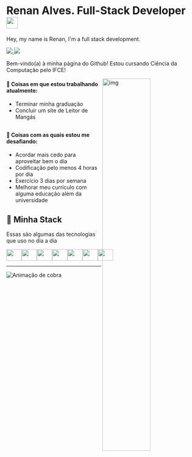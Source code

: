 <h1>Renan Alves. Full-Stack Developer <img src="https://media.giphy.com/media/hvRJCLFzcasrR4ia7z/giphy.gif" width="30px"></h1>
<p>Hey, my name is Renan, I'm a full stack development.</p>

<a href="https://www.linkedin.com/in/renan5g/" target="_blank">
  <img src="https://img.shields.io/badge/Renan%20Alves-blue?logo=linkedin&style=flat">
</a>
<a href="mailto:marciahelenalimac@gmail.com" target="_blank">
  <img src="https://img.shields.io/badge/Renan%20Alves-blue?color=E02E23&logo=gmail&logoColor=fff&style=flat">
</a>

Bem-vindo(a) à minha página do Github! Estou cursando Ciência da Computação pelo IFCE! 

<img align="right" alt="img" src="https://github.com/renan5g.png" width="50%" height="auto" />

#### 🧠 Coisas em que estou trabalhando atualmente:
- Terminar minha graduação
- Concluir um site de Leitor de Mangás
##

#### 🌱 Coisas com as quais estou me desafiando:
- Acordar mais cedo para aproveitar bem o dia
- Codificação pelo menos 4 horas por dia
- Exercício 3 dias por semana
- Melhorar meu currículo com alguma educação além da universidade
##

## 🧠 Minha Stack
 Essas são algumas das tecnologias que uso no dia a dia
 <div style="display: flex"><br>
  <img height="30" width="40" src="https://cdn.jsdelivr.net/gh/devicons/devicon/icons/nextjs/nextjs-original.svg" />
  <img height="30" width="40" src="https://cdn.jsdelivr.net/gh/devicons/devicon/icons/laravel/laravel-plain-wordmark.svg" />
  <img height="30" width="40" src="https://cdn.jsdelivr.net/gh/devicons/devicon/icons/react/react-original.svg">
  <img height="30" width="40" src="https://cdn.jsdelivr.net/gh/devicons/devicon/icons/nodejs/nodejs-original.svg">
  <img height="30" width="40" src="https://cdn.jsdelivr.net/gh/devicons/devicon/icons/typescript/typescript-original.svg">
  <img height="30" width="40" src="https://cdn.jsdelivr.net/gh/devicons/devicon/icons/javascript/javascript-original.svg">
  <img height="30" width="40" src="https://cdn.jsdelivr.net/gh/devicons/devicon/icons/go/go-original.svg" />
</div>

---
  
![ Animação de cobra ](https://user-images.githubusercontent.com/112713600/210834429-99258731-0f98-46ea-b0cc-ccf38a664124.svg)
